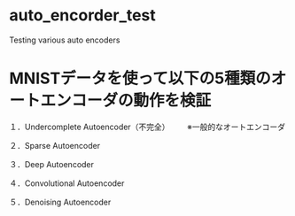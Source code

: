# auto_encorder_test
Testing various auto encoders

# MNISTデータを使って以下の5種類のオートエンコーダの動作を検証

１．Undercomplete Autoencoder（不完全）
　　※一般的なオートエンコーダ

２．Sparse Autoencoder

３．Deep Autoencoder


４．Convolutional Autoencoder


５．Denoising Autoencoder
